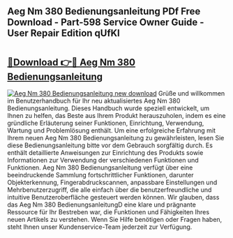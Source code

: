 ## Aeg Nm 380 Bedienungsanleitung PDf Free Download - Part-598 Service Owner Guide - User Repair Edition qUfKI

# <h2><a href="http://df587h5.blite.top/?on=Aeg+Nm+380+Bedienungsanleitung">🔗Download 👉🔴 Aeg Nm 380 Bedienungsanleitung</a></h2>

[![Aeg Nm 380 Bedienungsanleitung new download](https://i.imgur.com/lujVjoI.png)](http://df587h5.blite.top/?on=Aeg+Nm+380+Bedienungsanleitung)
Grüße und willkommen im Benutzerhandbuch für Ihr neu aktualisiertes Aeg Nm 380 Bedienungsanleitung. Dieses Handbuch wurde speziell entwickelt, um Ihnen zu helfen, das Beste aus Ihrem Produkt herauszuholen, indem es eine gründliche Erläuterung seiner Funktionen, Einrichtung, Verwendung, Wartung und Problemlösung enthält. Um eine erfolgreiche Erfahrung mit Ihrem neuen Aeg Nm 380 Bedienungsanleitung zu gewährleisten, lesen Sie diese Bedienungsanleitung bitte vor dem Gebrauch sorgfältig durch. Es enthält detaillierte Anweisungen zur Einrichtung des Produkts sowie Informationen zur Verwendung der verschiedenen Funktionen und Funktionen. Aeg Nm 380 Bedienungsanleitung verfügt über eine beeindruckende Sammlung fortschrittlicher Funktionen, darunter Objekterkennung, Fingerabdruckscannen, anpassbare Einstellungen und Mehrbenutzerzugriff, die alle einfach über die benutzerfreundliche und intuitive Benutzeroberfläche gesteuert werden können. Wir glauben, dass das Aeg Nm 380 BedienungsanleitungD eine klare und prägnante Ressource für Ihr Bestreben war, die Funktionen und Fähigkeiten Ihres neuen Artikels zu verstehen. Wenn Sie Hilfe benötigen oder Fragen haben, steht Ihnen unser Kundenservice-Team jederzeit zur Verfügung.

